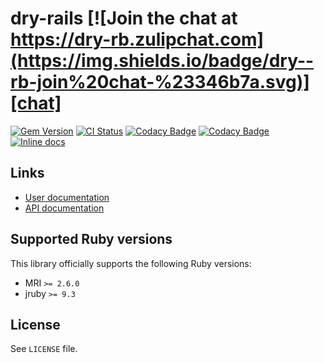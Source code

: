 <!--- this file is synced from dry-rb/template-gem project -->
[gem]: https://rubygems.org/gems/dry-rails
[actions]: https://github.com/dry-rb/dry-rails/actions
[codacy]: https://www.codacy.com/gh/dry-rb/dry-rails
[chat]: https://dry-rb.zulipchat.com
[inchpages]: http://inch-ci.org/github/dry-rb/dry-rails

# dry-rails [![Join the chat at https://dry-rb.zulipchat.com](https://img.shields.io/badge/dry--rb-join%20chat-%23346b7a.svg)][chat]

[![Gem Version](https://badge.fury.io/rb/dry-rails.svg)][gem]
[![CI Status](https://github.com/dry-rb/dry-rails/workflows/CI/badge.svg)][actions]
[![Codacy Badge](https://api.codacy.com/project/badge/Grade/d4677ea0c4c2497bb1af1b3ac31552f4)][codacy]
[![Codacy Badge](https://api.codacy.com/project/badge/Coverage/d4677ea0c4c2497bb1af1b3ac31552f4)][codacy]
[![Inline docs](http://inch-ci.org/github/dry-rb/dry-rails.svg?branch=master)][inchpages]

## Links

* [User documentation](https://dry-rb.org/gems/dry-rails)
* [API documentation](http://rubydoc.info/gems/dry-rails)

## Supported Ruby versions

This library officially supports the following Ruby versions:

* MRI `>= 2.6.0`
* jruby `>= 9.3`

## License

See `LICENSE` file.
